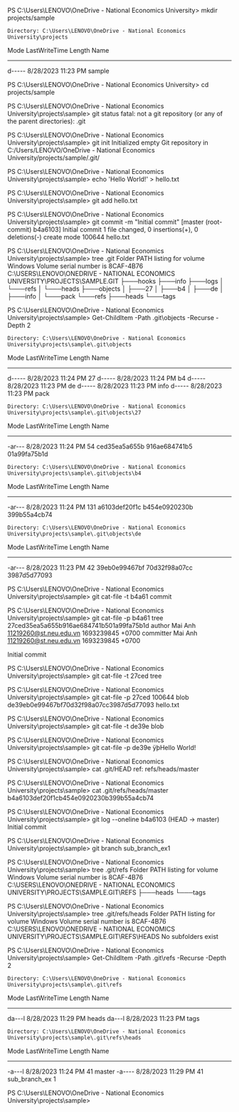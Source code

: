 
PS C:\Users\LENOVO\OneDrive - National Economics University> mkdir projects/sample


    Directory: C:\Users\LENOVO\OneDrive - National Economics
    University\projects


Mode                 LastWriteTime         Length Name
----                 -------------         ------ ----
d-----         8/28/2023  11:23 PM                sample



PS C:\Users\LENOVO\OneDrive - National Economics University> cd projects/sample

PS C:\Users\LENOVO\OneDrive - National Economics University\projects\sample> git status
fatal: not a git repository (or any of the parent directories): .git

PS C:\Users\LENOVO\OneDrive - National Economics University\projects\sample> git init
Initialized empty Git repository in C:/Users/LENOVO/OneDrive - National Economics University/projects/sample/.git/

PS C:\Users\LENOVO\OneDrive - National Economics University\projects\sample> echo 'Hello World!' > hello.txt

PS C:\Users\LENOVO\OneDrive - National Economics University\projects\sample> git add hello.txt

PS C:\Users\LENOVO\OneDrive - National Economics University\projects\sample> git commit -m "Initial commit"
[master (root-commit) b4a6103] Initial commit
 1 file changed, 0 insertions(+), 0 deletions(-)
 create mode 100644 hello.txt

PS C:\Users\LENOVO\OneDrive - National Economics University\projects\sample> tree .git
Folder PATH listing for volume Windows
Volume serial number is 8CAF-4B76
C:\USERS\LENOVO\ONEDRIVE - NATIONAL ECONOMICS UNIVERSITY\PROJECTS\SAMPLE\.GIT
├───hooks
├───info
├───logs
│   └───refs
│       └───heads
├───objects
│   ├───27
│   ├───b4
│   ├───de
│   ├───info
│   └───pack
└───refs
    ├───heads
    └───tags

PS C:\Users\LENOVO\OneDrive - National Economics University\projects\sample>  Get-ChildItem -Path .git\objects -Recurse -Depth 2



    Directory: C:\Users\LENOVO\OneDrive - National Economics
    University\projects\sample\.git\objects


Mode                 LastWriteTime         Length Name
----                 -------------         ------ ----
d-----         8/28/2023  11:24 PM                27
d-----         8/28/2023  11:24 PM                b4
d-----         8/28/2023  11:23 PM                de
d-----         8/28/2023  11:23 PM                info
d-----         8/28/2023  11:23 PM                pack


    Directory: C:\Users\LENOVO\OneDrive - National Economics
    University\projects\sample\.git\objects\27


Mode                 LastWriteTime         Length Name
----                 -------------         ------ ----
-ar---         8/28/2023  11:24 PM             54 ced35ea5a655b
                                                  916ae684741b5
                                                  01a99fa75b1d


    Directory: C:\Users\LENOVO\OneDrive - National Economics
    University\projects\sample\.git\objects\b4


Mode                 LastWriteTime         Length Name
----                 -------------         ------ ----
-ar---         8/28/2023  11:24 PM            131 a6103def20f1c
                                                  b454e0920230b
                                                  399b55a4cb74


    Directory: C:\Users\LENOVO\OneDrive - National Economics
    University\projects\sample\.git\objects\de


Mode                 LastWriteTime         Length Name
----                 -------------         ------ ----
-ar---         8/28/2023  11:23 PM             42 39eb0e99467bf
                                                  70d32f98a07cc
                                                  3987d5d77093



PS C:\Users\LENOVO\OneDrive - National Economics University\projects\sample> git cat-file -t b4a61
commit

PS C:\Users\LENOVO\OneDrive - National Economics University\projects\sample> git cat-file -p b4a61
tree 27ced35ea5a655b916ae684741b501a99fa75b1d
author Mai Anh <11219260@st.neu.edu.vn> 1693239845 +0700
committer Mai Anh <11219260@st.neu.edu.vn> 1693239845 +0700

Initial commit

PS C:\Users\LENOVO\OneDrive - National Economics University\projects\sample> git cat-file -t 27ced
tree

PS C:\Users\LENOVO\OneDrive - National Economics University\projects\sample> git cat-file -p 27ced
100644 blob de39eb0e99467bf70d32f98a07cc3987d5d77093    hello.txt

PS C:\Users\LENOVO\OneDrive - National Economics University\projects\sample> git cat-file -t de39e
blob

PS C:\Users\LENOVO\OneDrive - National Economics University\projects\sample> git cat-file -p de39e
ÿþHello World!

PS C:\Users\LENOVO\OneDrive - National Economics University\projects\sample> cat .git/HEAD
ref: refs/heads/master

PS C:\Users\LENOVO\OneDrive - National Economics University\projects\sample> cat .git/refs/heads/master
b4a6103def20f1cb454e0920230b399b55a4cb74

PS C:\Users\LENOVO\OneDrive - National Economics University\projects\sample> git log --oneline
b4a6103 (HEAD -> master) Initial commit

PS C:\Users\LENOVO\OneDrive - National Economics University\projects\sample> git branch sub_branch_ex1

PS C:\Users\LENOVO\OneDrive - National Economics University\projects\sample> tree .git/refs
Folder PATH listing for volume Windows
Volume serial number is 8CAF-4B76
C:\USERS\LENOVO\ONEDRIVE - NATIONAL ECONOMICS UNIVERSITY\PROJECTS\SAMPLE\.GIT\REFS
├───heads
└───tags

PS C:\Users\LENOVO\OneDrive - National Economics University\projects\sample> tree .git/refs/heads
Folder PATH listing for volume Windows
Volume serial number is 8CAF-4B76
C:\USERS\LENOVO\ONEDRIVE - NATIONAL ECONOMICS UNIVERSITY\PROJECTS\SAMPLE\.GIT\REFS\HEADS
No subfolders exist


PS C:\Users\LENOVO\OneDrive - National Economics University\projects\sample>  Get-ChildItem -Path .git\refs -Recurse -Depth 2


    Directory: C:\Users\LENOVO\OneDrive - National Economics
    University\projects\sample\.git\refs


Mode                 LastWriteTime         Length Name
----                 -------------         ------ ----
da---l         8/28/2023  11:29 PM                heads
da---l         8/28/2023  11:23 PM                tags


    Directory: C:\Users\LENOVO\OneDrive - National Economics
    University\projects\sample\.git\refs\heads


Mode                 LastWriteTime         Length Name
----                 -------------         ------ ----
-a---l         8/28/2023  11:24 PM             41 master
-a----         8/28/2023  11:29 PM             41 sub_branch_ex
                                                  1



PS C:\Users\LENOVO\OneDrive - National Economics University\projects\sample>